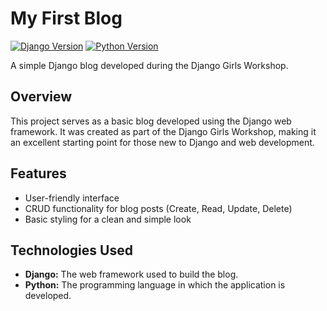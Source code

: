 # My First Blog

[![Django Version](https://img.shields.io/badge/Django-3.2-green.svg)](https://www.djangoproject.com/)
[![Python Version](https://img.shields.io/badge/Python-3.8-blue.svg)](https://www.python.org/)

A simple Django blog developed during the Django Girls Workshop.

## Overview

This project serves as a basic blog developed using the Django web framework. It was created as part of the Django Girls Workshop, making it an excellent starting point for those new to Django and web development.

## Features

- User-friendly interface
- CRUD functionality for blog posts (Create, Read, Update, Delete)
- Basic styling for a clean and simple look

## Technologies Used

- **Django:** The web framework used to build the blog.
- **Python:** The programming language in which the application is developed.


